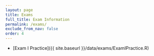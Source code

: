 ```yaml
---
layout: page
title: Exams 
full_title: Exam Information
permalink: /exams/
exclude_from_nav: false
order: 4
---
```

* [Exam I Practice]({{ site.baseurl }}/data/exams/ExamIPractice.R)

